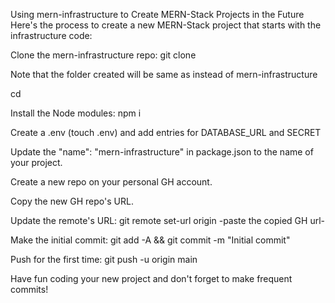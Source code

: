 Using mern-infrastructure to Create MERN-Stack Projects in the Future
Here's the process to create a new MERN-Stack project that starts with the infrastructure code:

Clone the mern-infrastructure repo: git clone <url of mern-infrastructure> <name-of-project>

Note that the folder created will be same as <name-of-project> instead of mern-infrastructure

cd <name-of-project>

Install the Node modules: npm i

Create a .env (touch .env) and add entries for DATABASE_URL and SECRET

Update the "name": "mern-infrastructure" in package.json to the name of your project.
  
Create a new repo on your personal GH account.

Copy the new GH repo's URL.

Update the remote's URL: git remote set-url origin -paste the copied GH url-

Make the initial commit: git add -A && git commit -m "Initial commit"

Push for the first time: git push -u origin main

Have fun coding your new project and don't forget to make frequent commits!
